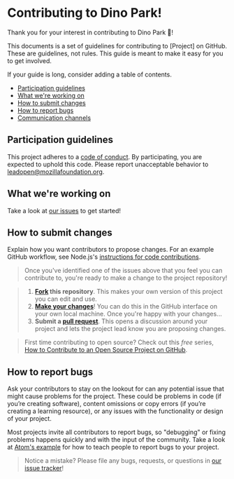 # Contributing to Dino Park!

Thank you for your interest in contributing to Dino Park :tada:! 

This documents is a set of guidelines for contributing to [Project] on GitHub. These are guidelines, not rules. This guide is meant to make it easy for you to get involved.

If your guide is long, consider adding a table of contents.

* [Participation guidelines](#participation-guidelines)
* [What we're working on](#what-were-working-on)
* [How to submit changes](#how-to-submit-changes)
* [How to report bugs](#how-to-report-bugs)
* [Communication channels](#communication-channels)

## Participation guidelines

This project adheres to a [code of conduct](CODE_OF_CONDUCT.md). By participating, you are expected to uphold this code. Please report unacceptable behavior to leadopen@mozillafoundation.org.

## What we're working on

Take a look at [our issues](https://github.com/acabunoc/dino-park/issues) to get started!

## How to submit changes

Explain how you want contributors to propose changes. For an example GitHub workflow, see Node.js's [instructions for code contributions](https://github.com/nodejs/node/blob/master/CONTRIBUTING.md#code-contributions).

> Once you've identified one of the issues above that you feel you can contribute to, you're ready to make a change to the project repository!
 
> 1. **[Fork](https://help.github.com/articles/fork-a-repo/) this repository**. This makes your own version of this project you can edit and use.
> 2. **[Make your changes](https://guides.github.com/activities/forking/#making-changes)**! You can do this in the GitHub interface on your own local machine. Once you're happy with your changes...
> 3. **Submit a [pull request](https://help.github.com/articles/proposing-changes-to-a-project-with-pull-requests/)**. This opens a discussion around your project and lets the project lead know you are proposing changes.

> First time contributing to open source? Check out this *free* series, [How to Contribute to an Open Source Project on GitHub](https://egghead.io/series/how-to-contribute-to-an-open-source-project-on-github).

## How to report bugs

Ask your contributors to stay on the lookout for can any potential issue that might cause problems for the project. These could be problems in code (if you’re creating software), content omissions or copy errors (if you’re creating a learning resource), or any issues with the functionality or design of your project. 

Most projects invite all contributors to report bugs, so "debugging" or fixing problems happens quickly and with the input of the community. Take a look at [Atom's example](https://github.com/atom/atom/blob/master/CONTRIBUTING.md#reporting-bugs) for how to teach people to report bugs to your project.

> Notice a mistake? Please file any bugs, requests, or questions in [our issue tracker](https://github.com/acabunoc/dino-park/issues)!
